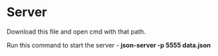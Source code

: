 # Server

Download this file and open cmd with that path.

Run this command to start the server - **json-server -p 5555 data.json**
